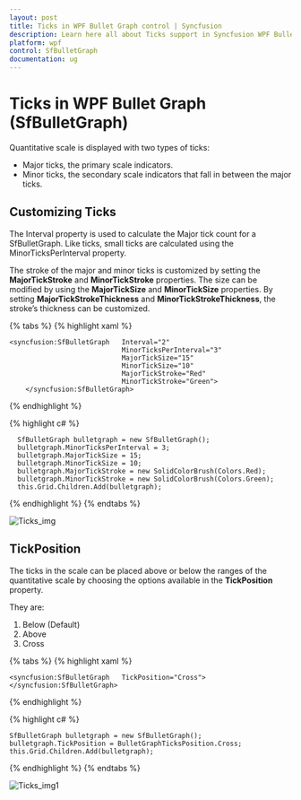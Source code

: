 ```yaml
---
layout: post
title: Ticks in WPF Bullet Graph control | Syncfusion
description: Learn here all about Ticks support in Syncfusion WPF Bullet Graph (SfBulletGraph) control, its elements and more details.
platform: wpf
control: SfBulletGraph
documentation: ug
---
```


# Ticks in WPF Bullet Graph (SfBulletGraph)

Quantitative scale is displayed with two types of ticks: 

* Major ticks, the primary scale indicators.
* Minor ticks, the secondary scale indicators that fall in between the major ticks.

## Customizing Ticks

The Interval property is used to calculate the Major tick count for a SfBulletGraph. Like ticks, small ticks are calculated using the MinorTicksPerInterval property.

The stroke of the major and minor ticks is customized by setting the **MajorTickStroke** and **MinorTickStroke** properties. The size can be modified by using the **MajorTickSize** and **MinorTickSize** properties. By setting **MajorTickStrokeThickness** and **MinorTickStrokeThickness**, the stroke’s thickness can be customized.

{% tabs %}
{% highlight xaml %}

    <syncfusion:SfBulletGraph   Interval="2"
                                MinorTicksPerInterval="3"
                                MajorTickSize="15"
                                MinorTickSize="10"
                                MajorTickStroke="Red"      
                                MinorTickStroke="Green">            
        </syncfusion:SfBulletGraph>

{% endhighlight %}

{% highlight c# %}

      SfBulletGraph bulletgraph = new SfBulletGraph();
      bulletgraph.MinorTicksPerInterval = 3;
      bulletgraph.MajorTickSize = 15;
      bulletgraph.MinorTickSize = 10;
      bulletgraph.MajorTickStroke = new SolidColorBrush(Colors.Red);
      bulletgraph.MinorTickStroke = new SolidColorBrush(Colors.Green);
      this.Grid.Children.Add(bulletgraph);

{% endhighlight %}
{% endtabs %}

![Ticks_img](Ticks_images/Ticks_img.jpg)

## TickPosition

The ticks in the scale can be placed above or below the ranges of the quantitative scale by choosing the options available in the **TickPosition** property. 

They are:

1. Below (Default)
2. Above
3. Cross

{% tabs %}
{% highlight xaml %}

    <syncfusion:SfBulletGraph   TickPosition="Cross">
    </syncfusion:SfBulletGraph>

{% endhighlight %}

{% highlight c# %}

    SfBulletGraph bulletgraph = new SfBulletGraph();
    bulletgraph.TickPosition = BulletGraphTicksPosition.Cross; 
    this.Grid.Children.Add(bulletgraph);

{% endhighlight %}
{% endtabs %}

![Ticks_img1](Ticks_images/Ticks_img1.jpeg)
